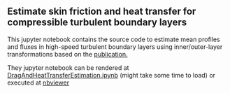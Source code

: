 ## Estimate skin friction and heat transfer for compressible turbulent boundary layers

This jupyter notebook contains the source code to estimate mean profiles and fluxes in high-speed turbulent
boundary layers using inner/outer-layer transformations based on the [publication.](https://arxiv.org/pdf/2307.02199.pdf)


<!-- (https://github.com/Fluid-Dynamics-Of-Energy-Systems-Team/RANS_Channel/blob/master/paper.png) -->


They jupyter notebook can be rendered at [DragAndHeatTransferEstimation.ipynb](https://github.com/Fluid-Dynamics-Of-Energy-Systems-Team/DragAndHeatTransferEstimation/blob/master/DragAndHeatTransferEstimation.ipynb) (might take some time to load) or executed at [nbviewer](https://nbviewer.org/github/Fluid-Dynamics-Of-Energy-Systems-Team/DragAndHeatTransferEstimation/blob/master/DragAndHeatTransferEstimation.ipynb)



<!-- [![paper](https://github.com/Fluid-Dynamics-Of-Energy-Systems-Team/RANS_Channel/blob/master/DragandHeatTransferEstimation.hmtl)](https://www.sciencedirect.com/science/article/pii/S0142727X18301978) -->



